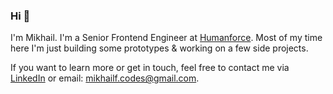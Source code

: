 ### Hi 👋

I'm Mikhail.
I'm a Senior Frontend Engineer at [Humanforce](https://humanforce.com).
Most of my time here I'm just building some prototypes & working on a few side projects.

If you want to learn more or get in touch, feel free to contact me via [LinkedIn](https://www.linkedin.com/in/mikhail-filin/)
or email: [mikhailf.codes@gmail.com](mailto:mikhailf.codes@gmail.com).
